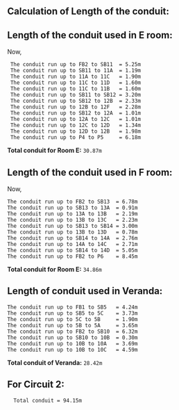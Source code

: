 ## Calculation of Length of the conduit:

Length of the conduit used in E room:
-------------------------------------

Now,
```
 The conduit run up to FB2 to SB11  = 5.25m
 The conduit run up to SB11 to 11A  = 1.19m
 The conduit run up to 11A to 11C   = 1.90m
 The conduit run up to 11C to 11D   = 1.60m
 The conduit run up to 11C to 11B   = 1.60m
 The conduit run up to SB11 to SB12 = 3.20m
 The conduit run up to SB12 to 12B  = 2.33m
 The conduit run up to 12B to 12F   = 2.28m
 The conduit run up to SB12 to 12A  = 1.01m
 The conduit run up to 12A to 12C   = 1.01m
 The conduit run up to 12C to 12D   = 1.34m
 The conduit run up to 12D to 12B   = 1.98m
 The conduit run up to P4 to P5     = 6.18m
```
**Total conduit for Room E:** `30.87m`

Length of the conduit used in F room:
-------------------------------------

Now,
```
The conduit run up to FB2 to SB13  = 6.78m
The conduit run up to SB13 to 13A  = 0.91m
The conduit run up to 13A to 13B   = 2.19m
The conduit run up to 13B to 13C   = 2.23m
The conduit run up to SB13 to SB14 = 3.00m
The conduit run up to 13B to 13D   = 0.78m
The conduit run up to SB14 to 14A  = 2.76m
The conduit run up to 14A to 14C   = 2.71m
The conduit run up to SB14 to 14D  = 5.05m
The conduit run up to FB2 to P6    = 8.45m
```

**Total conduit for Room E:** `34.86m`

Length of conduit used in Veranda:
-----------------------------------
```
The conduit run up to FB1 to SB5   = 4.24m
The conduit run up to SB5 to 5C    = 3.73m
The conduit run up to 5C to 5B     = 1.90m
The conduit run up to 5B to 5A     = 3.65m
The conduit run up to FB2 to SB10  = 6.32m
The conduit run up to SB10 to 10B  = 0.30m
The conduit run up to 10B to 10A   = 3.69m
The conduit run up to 10B to 10C   = 4.59m
```
**Total conduit of Veranda:** `28.42m`

For Circuit 2: 
--------------
      Total conduit = 94.15m

